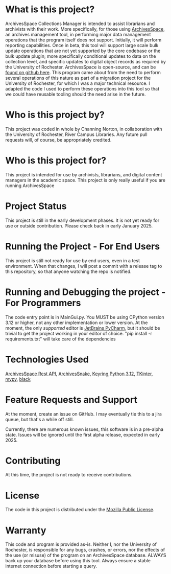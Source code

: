 # What is this project?
ArchivesSpace Collections Manager is intended to assist librarians and archivists with their work. More specifically, for those using [ArchivesSpace](https://archivesspace.org/), an archives management tool, in performing major data management operations that the program itself does not support. Initially, it will perform reporting capabilities. Once in beta, this tool will support large scale bulk update operations that are not yet supported by the core codebase or the bulk update plugin; more specifically conditional updates to data on the collection level, and specific updates to digital object records as required by the University of Rochester. ArchivesSpace is open-source, and can be [found on github here](https://github.com/archivesspace/archivesspace). This program came about from the need to perform several operations of this nature as part of a migration project for the University of Rochester, for which I was a major technical resource. I adapted the code I used to perform these operations into this tool so that we could have reusable tooling should the need arise in the future.
# Who is this project by?
This project was coded in whole by Channing Norton, in collaboration with the University of Rochester, River Campus Libraries. Any future pull requests will, of course, be appropriately credited.
# Who is this project for?
This project is intended for use by archivists, librarians, and digital content managers in the academic space. This project is only really useful if you are running ArchivesSpace
# Project Status
This project is still in the early development phases. It is not yet ready for use or outside contribution. Please check back in early January 2025.
# Running the Project - For End Users
This project is still not ready for use by end users, even in a test environment. When that changes, I will post a commit with a release tag to this repository, so that anyone watching the repo is notified.
# Running and Debugging the project - For Programmers
The code entry point is in MainGui.py. You MUST be using CPython version 3.12 or higher, not any other implementation or lower version. At the moment, the only _supported_ editor is [JetBrains PyCharm](https://www.jetbrains.com/pycharm/), but it should be trivial to get the project working in your editor of choice. "pip install -r requirements.txt" will take care of the dependencies
# Technologies Used
[ArchivesSpace Rest API](https://archivesspace.github.io/archivesspace/api/#introduction), [ArchivesSnake](https://github.com/archivesspace-labs/ArchivesSnake), [Keyring](https://pypi.org/project/keyring/),[Python 3.12](https://www.python.org/), [TKinter](https://docs.python.org/3/library/tkinter.html#module-tkinter), [mypy](https://github.com/python/mypy), [black](https://pypi.org/project/black/)
# Feature Requests and Support
At the moment, create an issue on GitHub. I may eventually tie this to a jira queue, but that's a while off still. 

Currently, there are numerous known issues, this software is in a pre-alpha state. Issues will be ignored until the first alpha release, expected in early 2025.
# Contributing
At this time, the project is not ready to receive contributions.
# License
The code in this project is distributed under the [Mozilla Public License](https://www.mozilla.org/en-US/MPL/2.0/).
# Warranty
This code and program is provided as-is. Neither I, nor the University of Rochester, is responsible for any bugs, crashes, or errors, nor the effects of the use (or misuse) of the program on an ArchivesSpace database. ALWAYS back up your database before using this tool. Always ensure a stable internet connection before starting a query.

